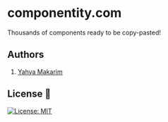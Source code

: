 # componentity.com
Thousands of components ready to be copy-pasted!


## Authors

1. [Yahya Makarim](https://github.com/mymakarim)

## License :scroll:

[![License: MIT](https://img.shields.io/badge/License-MIT-yellow.svg)](https://opensource.org/licenses/MIT)  

